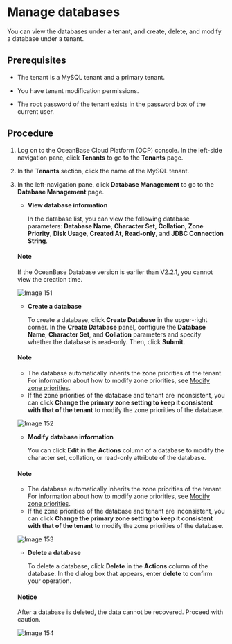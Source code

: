 # Manage databases

You can view the databases under a tenant, and create, delete, and modify a database under a tenant.

## Prerequisites

* The tenant is a MySQL tenant and a primary tenant.

* You have tenant modification permissions.

* The root password of the tenant exists in the password box of the current user.

## Procedure

1. Log on to the OceanBase Cloud Platform (OCP) console. In the left-side navigation pane, click **Tenants** to go to the **Tenants** page.

2. In the **Tenants** section, click the name of the MySQL tenant.

3. In the left-navigation pane, click **Database Management** to go to the **Database Management** page.

   * **View database information**

      In the database list, you can view the following database parameters: **Database Name**, **Character Set**, **Collation**, **Zone Priority**, **Disk Usage**, **Created At**, **Read-only**, and **JDBC Connection String**.

    <main id="notice" type='explain'>
    <h4>Note</h4>
    <p>If the OceanBase Database version is earlier than V2.2.1, you cannot view the creation time. </p>
    </main>

   ![Image 151](https://obbusiness-private.oss-cn-shanghai.aliyuncs.com/doc/img/ocp/420/420-en/%E6%9F%A5%E7%9C%8B%E6%95%B0%E6%8D%AE%E5%BA%93%E4%BF%A1%E6%81%AF.png)

   * **Create a database**

      To create a database, click **Create Database** in the upper-right corner. In the **Create Database** panel, configure the **Database Name**, **Character Set**, and **Collation** parameters and specify whether the database is read-only. Then, click **Submit**.

    <main id="notice" type='explain'>
    <h4>Note</h4>
    <ul>
    <li>The database automatically inherits the zone priorities of the tenant. For information about how to modify zone priorities, see <a href="800.modify-a-zone-priority.md">Modify zone priorities</a>. </li>
    <li>If the zone priorities of the database and tenant are inconsistent, you can click <strong>Change the primary zone setting to keep it consistent with that of the tenant</strong> to modify the zone priorities of the database. </li>
    </ul>
    </main>

   ![Image 152](https://obbusiness-private.oss-cn-shanghai.aliyuncs.com/doc/img/ocp/420/420-en/%E6%96%B0%E5%BB%BA%E6%95%B0%E6%8D%AE%E5%BA%93.png)

   * **Modify database information**

      You can click **Edit** in the **Actions** column of a database to modify the character set, collation, or read-only attribute of the database.

    <main id="notice" type='explain'>
    <h4>Note</h4>
    <ul>
    <li>The database automatically inherits the zone priorities of the tenant. For information about how to modify zone priorities, see <a href="800.modify-a-zone-priority.md">Modify zone priorities</a>. </li>
    <li>If the zone priorities of the database and tenant are inconsistent, you can click <strong>Change the primary zone setting to keep it consistent with that of the tenant</strong> to modify the zone priorities of the database. </li>
    </ul>
    </main>

   ![Image 153](https://obbusiness-private.oss-cn-shanghai.aliyuncs.com/doc/img/ocp/420/420-en/%E7%BC%96%E8%BE%91%E6%95%B0%E6%8D%AE%E5%BA%93.png)

   * **Delete a database**

      To delete a database, click **Delete** in the **Actions** column of the database. In the dialog box that appears, enter **delete** to confirm your operation.

    <main id="notice" type='notice'>
    <h4>Notice</h4>
    <p>After a database is deleted, the data cannot be recovered. Proceed with caution. </p>
    </main>

   ![Image 154](https://obbusiness-private.oss-cn-shanghai.aliyuncs.com/doc/img/ocp/420/420-en/%E5%88%A0%E9%99%A4%E6%95%B0%E6%8D%AE%E5%BA%93.png)
